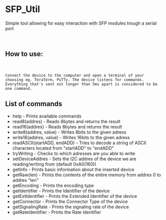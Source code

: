 
# SFP_Util
Simple tool allowing for easy interaction with SFP modules trough a serial port

&nbsp;
## How to use:
&nbsp;

    Connect the device to the computer and open a terminal of your choosing eg. TeraTerm, PuTTy. The device listens for commands. Everything that's sent not longer than 5ms apart is considered to be one command.

## List of commands
- help - Prints available commands
- read8(addres)  - Reads 8bytes and returns the result
- read16(addres) - Reads 8bytes and returns the result
- write8(addres, value)  - Writes 8bits to the given adress
- write16(addres, value) - Writes 16bits to the given adress
- readASCII(startADD, endADD) - Tries to decode a string of ASCII characters located from "startADD" to "endADD"
- tryWriting - Checks to which adresses are you able to write
- setDeviceAddres - Sets the I2C addres of the device we are reading/writing from (default 0xA0(160))
- getInfo - Prints basic information about the inserted device
- getRaw(len) - Prints the contents of the entire memory from addres 0 to addres "len"
- getEncoding - Prints the encoding type
- getIdentifier - Prints the Identifier of the device
- getExtIdentifier - Prints the Extended Identifier of the device
- getConnector - Prints the Connector Type of the device
- getSignalingRate - Prints the signaling rate of the device
- getRateIdentifier - Prints the Rate Identifier
